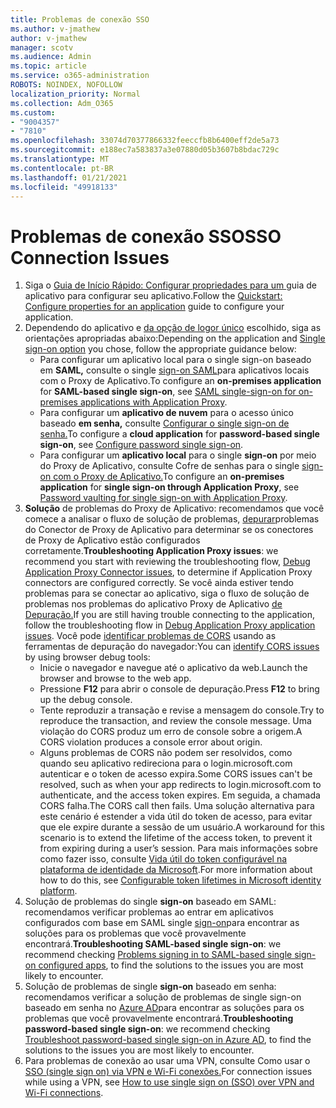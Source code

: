 ```yaml
---
title: Problemas de conexão SSO
ms.author: v-jmathew
author: v-jmathew
manager: scotv
ms.audience: Admin
ms.topic: article
ms.service: o365-administration
ROBOTS: NOINDEX, NOFOLLOW
localization_priority: Normal
ms.collection: Adm_O365
ms.custom:
- "9004357"
- "7810"
ms.openlocfilehash: 33074d70377866332feeccfb8b6400eff2de5a73
ms.sourcegitcommit: e188ec7a583837a3e07880d05b3607b8bdac729c
ms.translationtype: MT
ms.contentlocale: pt-BR
ms.lasthandoff: 01/21/2021
ms.locfileid: "49918133"
---
```

# <a name="sso-connection-issues"></a><span data-ttu-id="960f9-102">Problemas de conexão SSO</span><span class="sxs-lookup"><span data-stu-id="960f9-102">SSO Connection Issues</span></span>

1. <span data-ttu-id="960f9-103">Siga o [ Guia de Início Rápido: Configurar propriedades para um ](https://docs.microsoft.com/azure/active-directory/manage-apps/add-application-portal-configure) guia de aplicativo para configurar seu aplicativo.</span><span class="sxs-lookup"><span data-stu-id="960f9-103">Follow the [Quickstart: Configure properties for an application](https://docs.microsoft.com/azure/active-directory/manage-apps/add-application-portal-configure) guide to configure your application.</span></span>
2. <span data-ttu-id="960f9-104">Dependendo do aplicativo e [da opção de logor único](https://docs.microsoft.com/azure/active-directory/manage-apps/sso-options) escolhido, siga as orientações apropriadas abaixo:</span><span class="sxs-lookup"><span data-stu-id="960f9-104">Depending on the application and [Single sign-on option](https://docs.microsoft.com/azure/active-directory/manage-apps/sso-options) you chose, follow the appropriate guidance below:</span></span>
    - <span data-ttu-id="960f9-105">Para configurar  um aplicativo local para o single sign-on baseado em **SAML,** consulte o single [sign-on SAML](https://docs.microsoft.com/azure/active-directory/manage-apps/application-proxy-configure-single-sign-on-on-premises-apps)para aplicativos locais com o Proxy de Aplicativo.</span><span class="sxs-lookup"><span data-stu-id="960f9-105">To configure an **on-premises application** for **SAML-based single sign-on**, see [SAML single-sign-on for on-premises applications with Application Proxy](https://docs.microsoft.com/azure/active-directory/manage-apps/application-proxy-configure-single-sign-on-on-premises-apps).</span></span>
    - <span data-ttu-id="960f9-106">Para configurar um **aplicativo de nuvem** para o acesso único baseado **em senha,** consulte [Configurar o single sign-on de senha.](https://docs.microsoft.com/azure/active-directory/manage-apps/configure-password-single-sign-on-non-gallery-applications)</span><span class="sxs-lookup"><span data-stu-id="960f9-106">To configure a **cloud application** for **password-based single sign-on**, see  [Configure password single sign-on](https://docs.microsoft.com/azure/active-directory/manage-apps/configure-password-single-sign-on-non-gallery-applications).</span></span>
    - <span data-ttu-id="960f9-107">Para configurar um **aplicativo local** para o single **sign-on** por meio do Proxy de Aplicativo, consulte Cofre de senhas para o single [sign-on com o Proxy de Aplicativo.](https://docs.microsoft.com/azure/active-directory/manage-apps/application-proxy-configure-single-sign-on-password-vaulting)</span><span class="sxs-lookup"><span data-stu-id="960f9-107">To configure an **on-premises application** for **single sign-on through Application Proxy**, see [Password vaulting for single sign-on with Application Proxy](https://docs.microsoft.com/azure/active-directory/manage-apps/application-proxy-configure-single-sign-on-password-vaulting).</span></span>
3. <span data-ttu-id="960f9-108">**Solução** de problemas do Proxy de Aplicativo: recomendamos que você comece a analisar o fluxo de solução de problemas, [depurar](https://docs.microsoft.com/azure/active-directory/manage-apps/application-proxy-debug-connectors)problemas do Conector de Proxy de Aplicativo para determinar se os conectores de Proxy de Aplicativo estão configurados corretamente.</span><span class="sxs-lookup"><span data-stu-id="960f9-108">**Troubleshooting Application Proxy issues**: we recommend you start with reviewing the troubleshooting flow, [Debug Application Proxy Connector issues](https://docs.microsoft.com/azure/active-directory/manage-apps/application-proxy-debug-connectors), to determine if Application Proxy connectors are configured correctly.</span></span> <span data-ttu-id="960f9-109">Se você ainda estiver tendo problemas para se conectar ao aplicativo, siga o fluxo de solução de problemas nos problemas do aplicativo Proxy de Aplicativo [de Depuração.](https://docs.microsoft.com/azure/active-directory/manage-apps/application-proxy-debug-apps)</span><span class="sxs-lookup"><span data-stu-id="960f9-109">If you are still having trouble connecting to the application, follow the troubleshooting flow in [Debug Application Proxy application issues](https://docs.microsoft.com/azure/active-directory/manage-apps/application-proxy-debug-apps).</span></span> <span data-ttu-id="960f9-110">Você pode [identificar problemas de CORS](https://docs.microsoft.com/azure/active-directory/manage-apps/application-proxy-understand-cors-issues#understand-and-identify-cors-issues) usando as ferramentas de depuração do navegador:</span><span class="sxs-lookup"><span data-stu-id="960f9-110">You can [identify CORS issues](https://docs.microsoft.com/azure/active-directory/manage-apps/application-proxy-understand-cors-issues#understand-and-identify-cors-issues) by using browser debug tools:</span></span>
    - <span data-ttu-id="960f9-111">Inicie o navegador e navegue até o aplicativo da web.</span><span class="sxs-lookup"><span data-stu-id="960f9-111">Launch the browser and browse to the web app.</span></span>
    - <span data-ttu-id="960f9-112">Pressione **F12** para abrir o console de depuração.</span><span class="sxs-lookup"><span data-stu-id="960f9-112">Press **F12** to bring up the debug console.</span></span>
    - <span data-ttu-id="960f9-113">Tente reproduzir a transação e revise a mensagem do console.</span><span class="sxs-lookup"><span data-stu-id="960f9-113">Try to reproduce the transaction, and review the console message.</span></span> <span data-ttu-id="960f9-114">Uma violação do CORS produz um erro de console sobre a origem.</span><span class="sxs-lookup"><span data-stu-id="960f9-114">A CORS violation produces a console error about origin.</span></span>
    - <span data-ttu-id="960f9-115">Alguns problemas de CORS não podem ser resolvidos, como quando seu aplicativo redireciona para o login.microsoft.com autenticar e o token de acesso expira.</span><span class="sxs-lookup"><span data-stu-id="960f9-115">Some CORS issues can't be resolved, such as when your app redirects to login.microsoft.com to authenticate, and the access token expires.</span></span> <span data-ttu-id="960f9-116">Em seguida, a chamada CORS falha.</span><span class="sxs-lookup"><span data-stu-id="960f9-116">The CORS call then fails.</span></span> <span data-ttu-id="960f9-117">Uma solução alternativa para este cenário é estender a vida útil do token de acesso, para evitar que ele expire durante a sessão de um usuário.</span><span class="sxs-lookup"><span data-stu-id="960f9-117">A workaround for this scenario is to extend the lifetime of the access token, to prevent it from expiring during a user’s session.</span></span> <span data-ttu-id="960f9-118">Para mais informações sobre como fazer isso, consulte [Vida útil do token configurável na plataforma de identidade da Microsoft](https://docs.microsoft.com/azure/active-directory/develop/active-directory-configurable-token-lifetimes).</span><span class="sxs-lookup"><span data-stu-id="960f9-118">For more information about how to do this, see [Configurable token lifetimes in Microsoft identity platform](https://docs.microsoft.com/azure/active-directory/develop/active-directory-configurable-token-lifetimes).</span></span>
4. <span data-ttu-id="960f9-119">Solução de problemas do single **sign-on** baseado em SAML: recomendamos verificar problemas ao entrar em aplicativos configurados com base em SAML single [sign-on](https://docs.microsoft.com/azure/active-directory/manage-apps/application-sign-in-problem-federated-sso-gallery)para encontrar as soluções para os problemas que você provavelmente encontrará.</span><span class="sxs-lookup"><span data-stu-id="960f9-119">**Troubleshooting SAML-based single sign-on**: we recommend checking [Problems signing in to SAML-based single sign-on configured apps](https://docs.microsoft.com/azure/active-directory/manage-apps/application-sign-in-problem-federated-sso-gallery), to find the solutions to the issues you are most likely to encounter.</span></span>
5. <span data-ttu-id="960f9-120">Solução de problemas de single **sign-on** baseado em senha: recomendamos verificar a solução de problemas de single sign-on baseado em senha no [Azure AD](https://docs.microsoft.com/azure/active-directory/manage-apps/troubleshoot-password-based-sso)para encontrar as soluções para os problemas que você provavelmente encontrará.</span><span class="sxs-lookup"><span data-stu-id="960f9-120">**Troubleshooting password-based single sign-on**: we recommend checking [Troubleshoot password-based single sign-on in Azure AD](https://docs.microsoft.com/azure/active-directory/manage-apps/troubleshoot-password-based-sso), to find the solutions to the issues you are most likely to encounter.</span></span>
6. <span data-ttu-id="960f9-121">Para problemas de conexão ao usar uma VPN, consulte Como usar o [SSO (single sign on) via VPN e Wi-Fi conexões.](https://docs.microsoft.com/windows/security/identity-protection/vpn/how-to-use-single-sign-on-sso-over-vpn-and-wi-fi-connections)</span><span class="sxs-lookup"><span data-stu-id="960f9-121">For connection issues while using a VPN, see [How to use single sign on (SSO) over VPN and Wi-Fi connections](https://docs.microsoft.com/windows/security/identity-protection/vpn/how-to-use-single-sign-on-sso-over-vpn-and-wi-fi-connections).</span></span>
